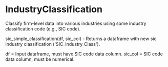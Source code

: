 # IndustryClassification
Classify firm-level data into various industries using some industry classification code (e.g., SIC code).

sic_simple_classification(df, sic_col) - Returns a dataframe with new sic industry classification ('SIC_Industry_Class').

df = Input dataframe, must have SIC code data column.
sic_col = SIC code data column, must be numerical.
